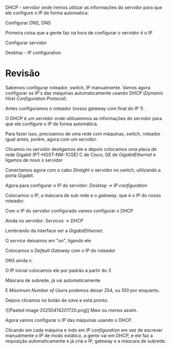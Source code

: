 DHCP - servidor onde iremos utilizar as informações do servidor para que ele configure o IP de forma automatica. 

Configurar DNS, DNS

Primeira coisa que a gente faz na hora de configurar o servidor é o IP

Configurar servidor

Desktop - IP configuration

# Revisão
Sabemos configurar roteador, switch, IP manualmente.
Vamos agora configurar os IP's das máquinas automaticamente usando DHCP (*Dynamic Host Configuration Protocol*). 

Antes configuramos o roteador (nosso gateway com final do IP 1).

O DHCP é um servidor onde utilizaremos as informações do servidor para que ele configure o IP de forma automática.

Para fazer isso, precisamos de uma rede com máquinas, switch, roteador igual antes, porém, agora com um servidor.

Clicamos no servidor desligamos ele e depois colocamos uma placa de rede Gigabit (PT-HOST-NM-1CGE) C de Cisco, GE de *GigabitEthernet* e ligamos de novo o servidor

Conectamos agora com o cabo *Straight* o servidor no switch, utilizando a porta Gigabit.

Agora para configurar o IP do servidor:
*Desktop* -> *IP configuration*

Colocamos o IP, a máscara de sub rede e o *gateway*, que é o IP do nosso roteador.

Com o IP do servidor configurado vamos configurar o DHCP

Ainda no servidor:
*Services* -> *DHCP*

Lembrando da interface ser a *GigabitEthernet*.

O *service* deixamos em "on", ligando ele

Colocamos o *Default Gateway* com o IP do roteador

DNS ainda n.

O IP inicial colocamos ele por padrão a partir do 3

Máscara de subrede, já vai automaticamente

E *Maximum Number of Users* podemos deixar 254, ou 100 por enquanto.

Depois clicamos no botão de *save* e está pronto.

![[Pasted image 20250414201720.png]]
Mais ou menos assim.

Agora vamos configurar o IP das máquinas usando o DHCP.

Clicando em cada máquina e indo em *IP configuration* em vez de escrever manualmente o IP de modo estático, a gente vai em DHCP, e ele faz a requisição automaticamente e já cria o IP, gateway e a máscara de subrede.

